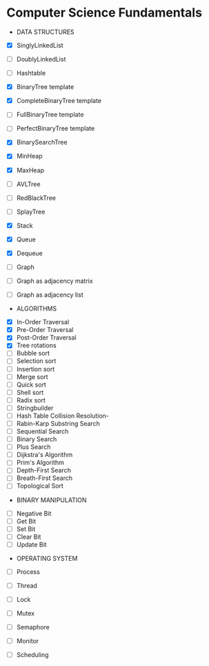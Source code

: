 # Computer Science Fundamentals


* DATA STRUCTURES
- [x] SinglyLinkedList
- [ ] DoublyLinkedList
- [ ] Hashtable
- [x] BinaryTree template
- [x] CompleteBinaryTree template
- [ ] FullBinaryTree template
- [ ] PerfectBinaryTree template
- [x] BinarySearchTree
- [x] MinHeap
- [x] MaxHeap
- [ ] AVLTree
- [ ] RedBlackTree
- [ ] SplayTree
- [x] Stack
- [x] Queue
- [x] Dequeue
- [ ] Graph
- [ ] Graph as adjacency matrix
- [ ] Graph as adjacency list


* ALGORITHMS
- [x] In-Order Traversal
- [x] Pre-Order Traversal
- [x] Post-Order Traversal
- [x] Tree rotations
- [ ] Bubble sort
- [ ] Selection sort
- [ ] Insertion sort
- [ ] Merge sort 
- [ ] Quick sort
- [ ] Shell sort
- [ ] Radix sort
- [ ] Stringbuilder
- [ ] Hash Table Collision Resolution-
- [ ] Rabin-Karp Substring Search
- [ ] Sequential Search
- [ ] Binary Search
- [ ] Plus Search
- [ ] Dijkstra's Algorithm
- [ ] Prim's Algorithm
- [ ] Depth-First Search
- [ ] Breath-First Search
- [ ] Topological Sort

* BINARY MANIPULATION 
- [ ] Negative Bit
- [ ] Get Bit
- [ ] Set Bit
- [ ] Clear Bit
- [ ] Update Bit

* OPERATING SYSTEM
- [ ] Process
- [ ] Thread
- [ ] Lock
- [ ] Mutex
- [ ] Semaphore
- [ ] Monitor
- [ ] Scheduling

